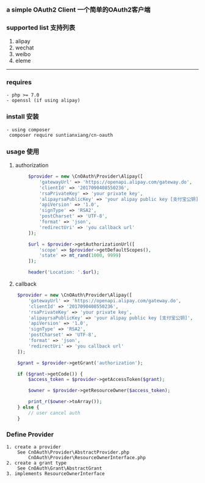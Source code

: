 ### a simple OAuth2 Client    一个简单的OAuth2客户端

### supported list 支持列表
1. alipay
2. wechat
3. weibo
4. eleme
----------------
### requires
    - php >= 7.0
    - openssl (if using alipay)
### install 安装
    - using composer
     composer require suntianxiang/cn-oauth
### usage 使用
1. authorization
```php
        $provider = new \CnOAuth\Provider\Alipay([
            'gatewayUrl' => 'https://openapi.alipay.com/gateway.do',
            'clientId' => '2017090408550236',
            'rsaPrivateKey' => 'your private key',
            'alipayrsaPublicKey' => 'your alipay public key [支付宝公钥]',
            'apiVersion' => '1.0',
            'signType' => 'RSA2',
            'postCharset' => 'UTF-8',
            'format' => 'json',
            'redirectUri' => 'you callback url'
        ]);

        $url = $provider->getAuthorizationUrl([
            'scope' => $provider->getDefaultScopes(),
            'state' => mt_rand(1000, 9999)
        ]);

        header('Location: '.$url);
```
2. callback
```php
    $provider = new \CnOAuth\Provider\Alipay([
        'gatewayUrl' => 'https://openapi.alipay.com/gateway.do',
        'clientId' => '2017090408550236',
        'rsaPrivateKey' => 'your private key',
        'alipayrsaPublicKey' => 'your alipay public key [支付宝公钥]',
        'apiVersion' => '1.0',
        'signType' => 'RSA2',
        'postCharset' => 'UTF-8',
        'format' => 'json',
        'redirectUri' => 'you callback url'
    ]);

    $grant = $provider->getGrant('authorization');

    if ($grant->getCode()) {
        $access_token = $provider->getAccessToken($grant);

        $owner = $provider->getResourceOwner($access_token);

        print_r($owner->toArray());
    } else {
        // user cancel auth
    }
```

### Define Provider
    1. create a provider
        See CnOAuth\Provider\AbstractProvider.php
            CnOAuth\Provider\ResourceOwnerInterface.php
    2. create a grant type
        See CnOAuth\Grant\AbstractGrant
    3. implements ResourceOwnerInterface
